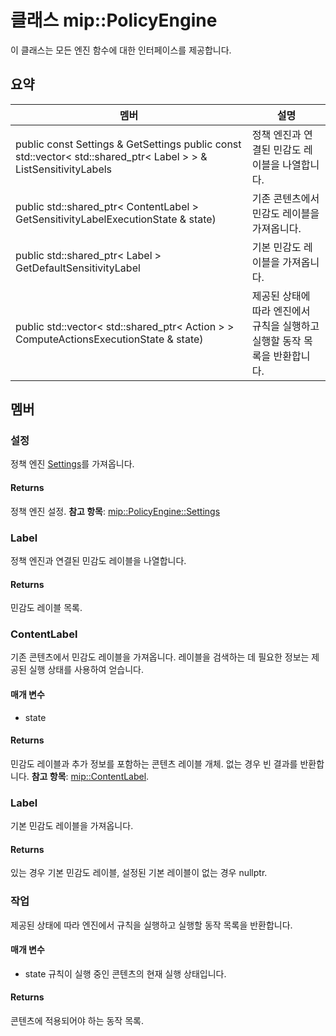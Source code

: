 # <a name="class-mippolicyengine"></a>클래스 mip::PolicyEngine 
이 클래스는 모든 엔진 함수에 대한 인터페이스를 제공합니다.
## <a name="summary"></a>요약
 멤버                        | 설명                                
--------------------------------|---------------------------------------------
public const Settings & GetSettings public const std::vector< std::shared_ptr< Label > > & ListSensitivityLabels | 정책 엔진과 연결된 민감도 레이블을 나열합니다.
public std::shared_ptr< ContentLabel > GetSensitivityLabelExecutionState & state) | 기존 콘텐츠에서 민감도 레이블을 가져옵니다.
public std::shared_ptr< Label > GetDefaultSensitivityLabel | 기본 민감도 레이블을 가져옵니다.
public std::vector< std::shared_ptr< Action > > ComputeActionsExecutionState & state) | 제공된 상태에 따라 엔진에서 규칙을 실행하고 실행할 동작 목록을 반환합니다.
## <a name="members"></a>멤버
### <a name="settings"></a>설정
정책 엔진 [Settings](#classmip_1_1_policy_engine_1_1_settings)를 가져옵니다.
#### <a name="returns"></a>Returns
정책 엔진 설정. 
**참고 항목**: [mip::PolicyEngine::Settings](#classmip_1_1_policy_engine_1_1_settings)
### <a name="label"></a>Label
정책 엔진과 연결된 민감도 레이블을 나열합니다.
#### <a name="returns"></a>Returns
민감도 레이블 목록.
### <a name="contentlabel"></a>ContentLabel
기존 콘텐츠에서 민감도 레이블을 가져옵니다.
레이블을 검색하는 데 필요한 정보는 제공된 실행 상태를 사용하여 얻습니다. 
#### <a name="parameters"></a>매개 변수
* state 
#### <a name="returns"></a>Returns
민감도 레이블과 추가 정보를 포함하는 콘텐츠 레이블 개체. 없는 경우 빈 결과를 반환합니다. 
**참고 항목**: [mip::ContentLabel](#classmip_1_1_content_label).
### <a name="label"></a>Label
기본 민감도 레이블을 가져옵니다.
#### <a name="returns"></a>Returns
있는 경우 기본 민감도 레이블, 설정된 기본 레이블이 없는 경우 nullptr.
### <a name="action"></a>작업
제공된 상태에 따라 엔진에서 규칙을 실행하고 실행할 동작 목록을 반환합니다.
#### <a name="parameters"></a>매개 변수
* state 규칙이 실행 중인 콘텐츠의 현재 실행 상태입니다. 
#### <a name="returns"></a>Returns
콘텐츠에 적용되어야 하는 동작 목록.